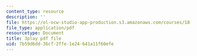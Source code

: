 ```yaml
---
content_type: resource
description: ''
file: https://ol-ocw-studio-app-production.s3.amazonaws.com/courses/18-01sc-single-variable-calculus-fall-2010/7b59d6dd36cf2ffe1e24641a11f60efe_zUEuKrxgHws.pdf
file_type: application/pdf
resourcetype: Document
title: 3play pdf file
uid: 7b59d6dd-36cf-2ffe-1e24-641a11f60efe
---
```

